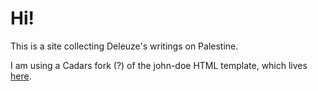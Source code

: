 # Hi!
This is a site collecting Deleuze's writings on Palestine.

I am using a Cadars fork (?) of the john-doe HTML template, which lives <a href="https://github.com/cadars/john-doe">here</a>.
